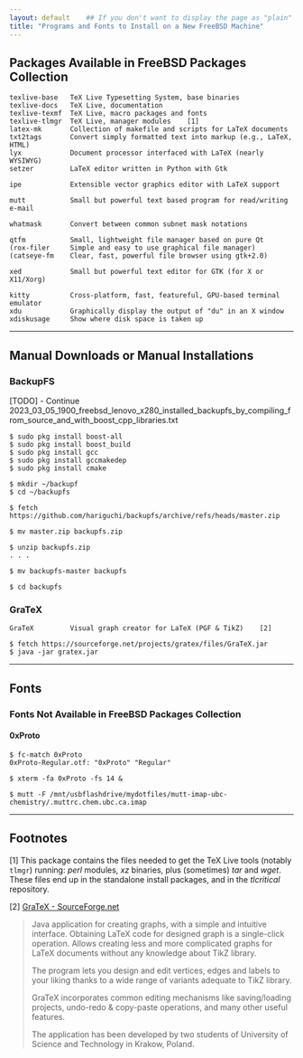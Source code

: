 ```yaml
---
layout: default    ## If you don't want to display the page as "plain"
title: "Programs and Fonts to Install on a New FreeBSD Machine"
---
```


## Packages Available in FreeBSD Packages Collection  

```
texlive-base   TeX Live Typesetting System, base binaries
texlive-docs   TeX Live, documentation
texlive-texmf  TeX Live, macro packages and fonts
texlive-tlmgr  TeX Live, manager modules    [1] 
latex-mk       Collection of makefile and scripts for LaTeX documents
txt2tags       Convert simply formatted text into markup (e.g., LaTeX, HTML)
lyx            Document processor interfaced with LaTeX (nearly WYSIWYG)
setzer         LaTeX editor written in Python with Gtk

ipe            Extensible vector graphics editor with LaTeX support

mutt           Small but powerful text based program for read/writing e-mail

whatmask       Convert between common subnet mask notations

qtfm           Small, lightweight file manager based on pure Qt
(rox-filer     Simple and easy to use graphical file manager)
(catseye-fm    Clear, fast, powerful file browser using gtk+2.0)

xed            Small but powerful text editor for GTK (for X or X11/Xorg)

kitty          Cross-platform, fast, featureful, GPU-based terminal emulator
xdu            Graphically display the output of "du" in an X window
xdiskusage     Show where disk space is taken up
```

----


## Manual Downloads or Manual Installations 

### BackupFS

[TODO] - Continue 
2023_03_05_1900_freebsd_lenovo_x280_installed_backupfs_by_compiling_from_source_and_with_boost_cpp_libraries.txt


```
$ sudo pkg install boost-all
$ sudo pkg install boost_build
$ sudo pkg install gcc 
$ sudo pkg install gccmakedep 
$ sudo pkg install cmake
```

```
$ mkdir ~/backupf
$ cd ~/backupfs
```

```
$ fetch https://github.com/hariguchi/backupfs/archive/refs/heads/master.zip

$ mv master.zip backupfs.zip

$ unzip backupfs.zip
. . . 
```

```
$ mv backupfs-master backupfs

$ cd backupfs
```

### GraTeX

```
GraTeX         Visual graph creator for LaTeX (PGF & TikZ)    [2] 
```

```
$ fetch https://sourceforge.net/projects/gratex/files/GraTeX.jar
$ java -jar gratex.jar  
```

----

## Fonts 


### Fonts Not Available in FreeBSD Packages Collection  


#### 0xProto

```
$ fc-match 0xProto
0xProto-Regular.otf: "0xProto" "Regular"
 
$ xterm -fa 0xProto -fs 14 &
```

```
$ mutt -F /mnt/usbflashdrive/mydotfiles/mutt-imap-ubc-chemistry/.muttrc.chem.ubc.ca.imap
```

----

## Footnotes

[1] This package contains the files needed to get the TeX Live tools (notably ```tlmgr```) running: *perl* modules, *xz* binaries, plus (sometimes) *tar* and *wget*.
These files end up in the standalone install packages, and in the *tlcritical* repository.

[2] [GraTeX - SourceForge.net](https://sourceforge.net/projects/gratex/)    
> Java application for creating graphs, with a simple and intuitive interface. Obtaining LaTeX code for designed graph is a single-click operation.
Allows creating less and more complicated graphs for LaTeX documents without any knowledge about TikZ library.
> 
> The program lets you design and edit vertices, edges and labels to your liking thanks to a wide range of variants adequate to TikZ library.
> 
> GraTeX incorporates common editing mechanisms like saving/loading projects, undo-redo & copy-paste operations, and many other useful features.
> 
> The application has been developed by two students of University of Science and Technology in Krakow, Poland.
